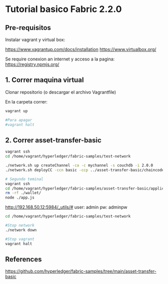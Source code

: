 # Tutorial basico Fabric 2.2.0

## Pre-requisitos
Instalar vagrant y virtual box:

https://www.vagrantup.com/docs/installation
https://www.virtualbox.org/


Se require conexion an internet y acceso a la pagina:
https://registry.npmjs.org/

## 1. Correr maquina virtual
Clonar repositorio (o descargar el archivo Vagrantfile)

En la carpeta correr:
```bash
vagrant up

#Para apagar
#vagrant halt
```

## 2. Correr asset-transfer-basic

```bash
vagrant ssh
cd /home/vagrant/hyperledger/fabric-samples/test-network

./network.sh up createChannel -ca -c mychannel -s couchdb -i 2.0.0
./network.sh deployCC -ccn basic -ccp ../asset-transfer-basic/chaincode-javascript/ -ccl javascript

```

```bash
# Segundo teminal
vagrant ssh
cd /home/vagrant/hyperledger/fabric-samples/asset-transfer-basic/application-javascript
rm -rf ./wallet/
node ./app.js
```

http://192.168.50.12:5984/_utils/#
user: admin
pw: adminpw

```bash
cd /home/vagrant/hyperledger/fabric-samples/test-network

#Stop network
./network down

#Stop vagrant
vagrant halt
```
## References
https://github.com/hyperledger/fabric-samples/tree/main/asset-transfer-basic